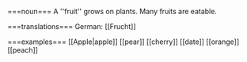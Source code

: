 ===noun===
A ''fruit'' grows on plants. Many fruits are eatable.


===translations===
German: [[Frucht]]

===examples===
[[Apple|apple]]
[[pear]]
[[cherry]]
[[date]]
[[orange]]
[[peach]]